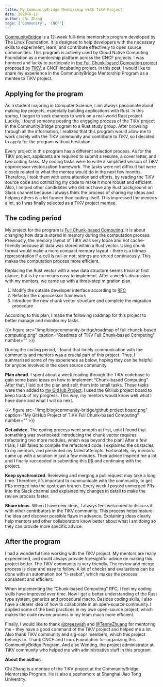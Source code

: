```yaml
---
title: My CommunityBridge Mentorship with TiKV Project
date: 2020-8-12
author: Chi Zhang
tags: ['Community', 'CNCF']
---
```


[CommunityBridge](https://communitybridge.org/) is a 12-week full-time mentorship program developed by The Linux Foundation. It is designed to help developers with the necessary skills to experiment, learn, and contribute effectively to open source communities. This program is actively used by Cloud Native Computing Foundation as a mentorship platform across the CNCF projects. I was honored and lucky to participate in [the Full Chunk-based Computing project](https://github.com/cncf/mentoring/blob/master/communitybridge/2020/q2/selected_projects.md#tikv) proposed by [TiKV](https://tikv.org/), a CNCF incubating project. In this post, I would like to share my experience in the CommunityBridge Mentorship Program as a mentee to TiKV project. 

## Applying for the program

As a student majoring in Computer Science, I am always passionate about making toy projects, especially building applications with Rust. In this spring, I began to seek chances to work on a real-world Rust project. Luckily, I found someone posting the engaging process of the TiKV project in the CommunityBridge program to a Rust study group. After browsing through all the information, I realized that this program would allow me to work closely with the TiKV community and contribute to TiKV, so I decided to apply for the program without hesitation.

Every project in this program has a different selection process. As for the TiKV project, applicants are required to submit a resume, a cover letter, and two coding tasks. My coding tasks were to write a simplified version of TiKV coprocessor vectorization framework. The tasks were not difficult but were closely related to what the mentee would do in the next few months. Therefore, I took them with extra attention and efforts, by reading the TiKV source code and optimizing my code to make it more robust and efficient. Also, I helped other candidates who did not have any Rust background on Slack channel because I always think the process of sharing my ideas and helping others is a lot funnier than coding itself. This impressed the mentors a lot, so I was finally selected as a TiKV project mentee.

## The coding period

My project for the program is [Full Chunk-based Computing](https://github.com/tikv/tikv/issues/7724). It is about changing how data is stored in memory during the computation process. Previously, the memory layout of TiKV was very loose and not cache-friendly because all data was stored within a Rust vector. Using chunk format would make a more compact memory layout - there is a bitmap representation if a cell is null or not; strings are stored continuously. This makes the computation process more efficient. 

Replacing the Rust vector with a new data structure seems trivial at first glance, but is by no means easy to implement. After a week’s discussion with my mentors, we came up with a three-step migration plan. 

1. Modify the outside developer interface according to [RFC](https://github.com/tikv/rfcs/pull/43)
2. Refactor the coprocessor framework
3. Introduce the new chunk vector structure and complete the migration procedure

According to this plan, I made the following roadmap for this project to better manage and monitor my tasks.

{{< figure src="/img/blog/community-bridge/roadmap of full chunck-based computing.png" caption="Roadmap of TiKV Full Chunk-based Computing" number="" >}}

During the coding period, I found that timely communication with the community and mentors was a crucial part of this project. Thus, I summarized some of my experience as below, hoping they can be helpful for anyone involved in the open source community.

**Plan ahead.** I spent about a week reading through the TiKV codebase to gain some basic ideas on how to implement “Chunk-based Computing”. After that, I laid out the plan and split them into small tasks. These tasks were then added to [my GitHub Project](https://github.com/skyzh/tikv/projects/1). I used the GitHub project board to keep  track of my progress. This way, my mentors would know well what I have done and what I will do next.

{{< figure src="/img/blog/community-bridge/github project board.png" caption="My GitHub Project of TiKV Full Chunk-based Computing" number="" >}}

**Get advice.** The coding process went smooth at first, until I found that something was overlooked: introducing the chunk vector requires refactoring two more modules, which was  beyond the plan! After a few trials, I still failed to compile the refactored code. I explained the obstacles to my mentors, and presented my failed attempts. Fortunately, my mentors came up with a solution in just a few minutes. Their advice inspired me a lot, and I finally succeeded in submitting this [PR](https://github.com/tikv/tikv/pull/8141) and continuing with the project.

**Keep synchronized.** Reviewing and merging a pull request may take a long time. Therefore, it’s important to communicate with the community, to get PRs merged into the upstream branch. Every week I posted unmerged PRs into the Slack channel and explained my changes in detail to make the review process faster. 

**Share ideas.** When I have new ideas, I always feel welcomed to discuss it with other contributors in the TiKV community. This process helps mature the idea and discover possible flaws in advance. Explaining ideas clearly help mentors and other collaborators know better about what I am doing so they can provide more specific advice.

## After the program

I had a wonderful time working with the TiKV project. My mentors are really experienced, and could always provide foresightful advice on making this project better. The TiKV community is very friendly. The review and merge process is clear and easy to follow. A lot of checks and evaluations can be done with an automation bot “ti-srebot”, which makes the process consistent and efficient.

When implementing the “Chunk-based Computing” RFC, I feel my coding skills have improved over time. Now I get a better understanding of the Rust type system, generics and procedural macro. Besides coding skills, I also have a clearer idea of how to collaborate in an open-source community. I applied some of the best practices in my own open-source project, which makes the code review process in my team much more efficient.

Finally, I would like to thank [@breeswish](https://github.com/breeswish) and [@TennyZhuang](https://github.com/TennyZhuang) for mentoring me - they have a good command of the TiKV project and helped me a lot. Also thank TiKV community and sig-copr members, which this project belongs to. Thank CNCF and Linux Foundation for organizing this CommunityBridge Program. And also Wenting, the project administrator at TiKV community who helped me with administrative stuff in this program.

**About the author:**

Chi Zhang is a mentee of the TiKV project at the CommunityBridge Mentorship Program. He is also a sophomore at Shanghai Jiao Tong University.